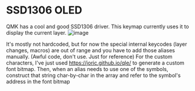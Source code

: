 # SSD1306 OLED 

QMK has a cool and good SSD1306 driver. This keymap currently uses it to display the current layer.
![image](https://user-images.githubusercontent.com/33560291/103841278-09f74700-5048-11eb-9266-775533154169.jpg)

It's mostly not hardcoded, but for now the special internal keycodes (layer changes, macros) are out of range and you have to add those aliases manually. 
(Awful code, don't use. Just for reference) For the custom characters, I've just used https://joric.github.io/qle/ to generate a custom font bitmap. Then, when an alias needs to use one of the symbols, construct that string char-by-char in the array and refer to the symbol's address in the font bitmap




